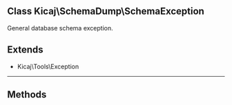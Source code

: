 ## Class Kicaj\SchemaDump\SchemaException
General database schema exception.

## Extends

- Kicaj\Tools\Exception

-------
## Methods
